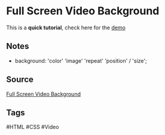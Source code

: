 # Full Screen Video Background
This is a **quick tutorial**, check here for the [demo](https://aldopolojr.github.io/video-background/)

## Notes
- background: 'color' 'image' 'repeat' 'position' / 'size'; 

## Source
[Full Screen Video Background](https://youtu.be/Gx_7GQtSdpc)

## Tags
#HTML #CSS #Video